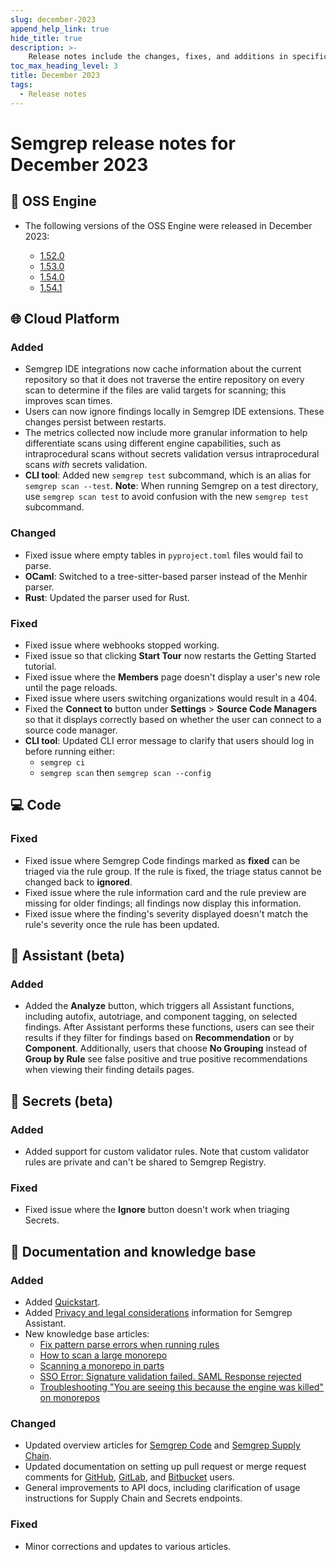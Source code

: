 ```yaml
---
slug: december-2023
append_help_link: true
hide_title: true
description: >-
    Release notes include the changes, fixes, and additions in specific versions of Semgrep.
toc_max_heading_level: 3
title: December 2023
tags:
  - Release notes
---
```


# Semgrep release notes for December 2023

## 🔧 OSS Engine

* The following versions of the OSS Engine were released in December 2023:

  * [<i class="fas fa-external-link fa-xs"></i>
    1.52.0](https://github.com/returntocorp/semgrep/releases/tag/v1.52.0)
  * [<i class="fas fa-external-link fa-xs"></i>
    1.53.0](https://github.com/returntocorp/semgrep/releases/tag/v1.53.0)
  * [<i class="fas fa-external-link fa-xs"></i>
    1.54.0](https://github.com/returntocorp/semgrep/releases/tag/v1.54.0)
  * [<i class="fas fa-external-link fa-xs"></i>
    1.54.1](https://github.com/returntocorp/semgrep/releases/tag/v1.54.1)

## 🌐 Cloud Platform

### Added

* Semgrep IDE integrations now cache information about the current repository so that it
  does not traverse the entire repository on every scan to determine if the
  files are valid targets for scanning; this improves scan times.
* Users can now ignore findings locally in Semgrep IDE extensions. These changes
  persist between restarts.
* The metrics collected now include more granular information to help
differentiate scans using different engine capabilities, such as intraprocedural
scans without secrets validation versus intraprocedural scans *with* secrets
validation.
* **CLI tool**: Added new `semgrep test` subcommand, which is an alias for
`semgrep scan --test`. **Note**: When running Semgrep on a test directory, use
`semgrep scan test` to avoid confusion with the new `semgrep test` subcommand.

### Changed

* Fixed issue where empty tables in `pyproject.toml` files would fail to parse.
* **OCaml**: Switched to a tree-sitter-based parser instead of the Menhir
  parser.
* **Rust**: Updated the parser used for Rust.

### Fixed

* Fixed issue where webhooks stopped working.
* Fixed issue so that clicking **Start Tour** now restarts the Getting Started
  tutorial.
* Fixed issue where the **Members** page doesn't display a user's new role until
  the page reloads. <!--OS-1233-->
* Fixed issue where users switching organizations would result in a 404.
  <!--OS-136-->
* Fixed the **Connect to** button under **Settings** > **Source Code Managers**
  so that it displays correctly based on whether the user can connect to a
  source code manager. <!-- https://github.com/semgrep/semgrep-app/pull/11812
  -->
* **CLI tool**: Updated CLI error message to clarify that users should log in
  before running either:
  * `semgrep ci`
  * `semgrep scan` then `semgrep scan --config`
  
## 💻 Code

### Fixed

* Fixed issue where Semgrep Code findings marked as **fixed** can be triaged via
  the rule group. If the rule is fixed, the triage status cannot be changed back
  to **ignored**.
  <!--FIND-1453-->
* Fixed issue where the rule information card and the rule preview are missing
  for older findings; all findings now display this information.
  <!--FIND-1433-->
* Fixed issue where the finding's severity displayed doesn't match the rule's
  severity once the rule has been updated. <!--FIND-1397-->

## 🤖 Assistant (beta)

### Added

* Added the **Analyze** button, which triggers all Assistant functions,
including autofix, autotriage, and component tagging, on selected findings.
After Assistant performs these functions, users can see their results if they
filter for findings based on **Recommendation** or by **Component**.
Additionally, users that choose **No Grouping** instead of **Group by Rule** see
false positive and true positive recommendations when viewing their finding
details pages. 

## 🔐 Secrets (beta)

### Added

* Added support for custom validator rules. Note that custom validator rules are
  private and can't be shared to Semgrep Registry.

### Fixed

* Fixed issue where the **Ignore** button doesn't work when triaging Secrets.
  <!--SCRT-283-->

## 📝 Documentation and knowledge base

### Added

* Added [Quickstart](/docs/getting-started/quickstart/).
* Added [Privacy and legal considerations](/docs/semgrep-code/semgrep-assistant-code#privacy-and-legal-considerations) information for Semgrep Assistant.
* New knowledge base articles:
  * [Fix pattern parse errors when running rules](/docs/kb/rules/pattern-parse-error)
  * [How to scan a large monorepo](/docs/kb/semgrep-code/scanning-large-monorepo)
  * [Scanning a monorepo in parts](/kb/semgrep-ci/scan-monorepo-in-parts)
  * [SSO Error: Signature validation failed. SAML Response rejected](/docs/kb/semgrep-cloud-platform/saml-bad-signature)
  * [Troubleshooting "You are seeing this because the engine was killed" on monorepos](/docs/kb/semgrep-code/scan-engine-kill)

### Changed

* Updated overview articles for [Semgrep Code](/semgrep-code/overview/) and
  [Semgrep Supply Chain](/docs/semgrep-supply-chain/overview/).
* Updated documentation on setting up pull request or merge request comments for
  [GitHub](/docs/semgrep-cloud-platform/github-pr-comments/),
  [GitLab](/docs/semgrep-cloud-platform/gitlab-mr-comments/), and
  [Bitbucket](/docs/semgrep-cloud-platform/bitbucket-pr-comments/) users.
* General improvements to API docs, including clarification of usage
  instructions for Supply Chain and Secrets endpoints.

### Fixed

* Minor corrections and updates to various articles.



